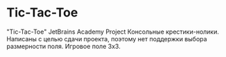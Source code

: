 # Tic-Tac-Toe
"Tic-Tac-Toe" JetBrains Academy Project
Консольные крестики-нолики. Написаны с целью сдачи проекта, поэтому нет поддержки выбора размерности поля.
Игровое поле 3x3.
